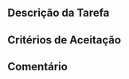 <!-- ## Política de Issues

Para facilitar a comunicação e padronização de atividades da equipe por meio de [_issues_]() a equipe do Natural Search optou pela criação de uma política de _issues_ que deve ser seguida sem excessões por todos os membros e possíveis contribuintes com o produto. A seguir os padrões de _issues_ utilizados:

* Iniciadas sempre com verbo no infinitivo. Exemplo: 
    - "Elaborar Documento de Visão."
* Breve descrição que explica sobre o que se trata a _issue_ adicionada. Exemplo:
    - "Esta _issue_ refere-se a criação do Documento de Visão do Natural Search por parte dos membros da disciplina MDS."
Para issues referentes a histórias de usuário e histórias técnicas devem ser considerados, também, os padrões a seguir:
**User Story**: tipo de _issue_ utilizada para a marcação de histórias de usuário. O padrão deve ser:
- US01 - "descrição da issue"
**Tecnical Story**: tipo de _issue_ utilizada para marcação de histórias técnicas. O padrão deve ser:
- TS23 - "descrição da issue"
 -->

<!-- Descreva, a tarefa a ser executada segundo a política de Issues -->
## Descrição da Tarefa


<!-- Defina a baixo os critérios de aceitação da tarefa -->
## Critérios de Aceitação
<!-- Exemplo 
- [ ] criterio1
- [ ] criterio2
-->

<!-- O espaço a seguir é opcional e reservado para algum comentário adicional -->
## Comentário